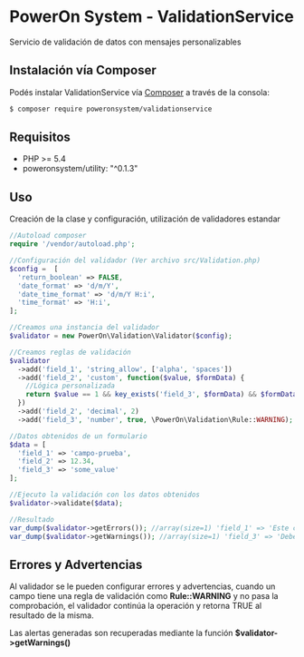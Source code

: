 # PowerOn System - ValidationService

Servicio de validación de datos con mensajes personalizables

## Instalación vía Composer

Podés instalar ValidationService vía
[Composer](https://getcomposer.org)  a través de la consola:

``` bash
$ composer require poweronsystem/validationservice
```
## Requisitos

* PHP >= 5.4
* poweronsystem/utility: "^0.1.3"

## Uso

Creación de la clase y configuración, utilización de validadores estandar

``` php
//Autoload composer
require '/vendor/autoload.php';

//Configuración del validador (Ver archivo src/Validation.php)
$config =  [
  'return_boolean' => FALSE,
  'date_format' => 'd/m/Y',
  'date_time_format' => 'd/m/Y H:i',
  'time_format' => 'H:i',
];

//Creamos una instancia del validador
$validator = new PowerOn\Validation\Validator($config);

//Creamos reglas de validación
$validator
  ->add('field_1', 'string_allow', ['alpha', 'spaces'])
  ->add('field_2', 'custom', function($value, $formData) {
    //Lógica personalizada
    return $value == 1 && key_exists('field_3', $formData) && $formData['field_3'] === 'some_value';
  })
  ->add('field_2', 'decimal', 2)
  ->add('field_3', 'number', true, \PowerOn\Validation\Rule::WARNING);

//Datos obtenidos de un formulario
$data = [
  'field_1' => 'campo-prueba',
  'field_2' => 12.34,
  'field_3' => 'some_value'
];

//Ejecuto la validación con los datos obtenidos
$validator->validate($data);

//Resultado
var_dump($validator->getErrors()); //array(size=1) 'field_1' => 'Este campo no admite: guiónes medios'
var_dump($validator->getWarnings()); //array(size=1) 'field_3' => 'Debe ser un valor numérico.'

```

## Errores y Advertencias

Al validador se le pueden configurar errores y advertencias, cuando un campo tiene una regla de validación 
como **Rule::WARNING** y no pasa la comprobación, el validador continúa la operación y retorna TRUE al resultado de la misma.

Las alertas generadas son recuperadas mediante la función **$validator->getWarnings()**
